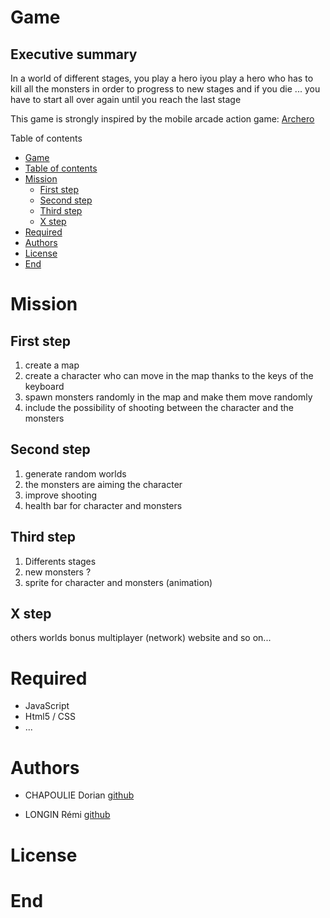 
# Game


## Executive summary
In a world of different stages, you play a hero iyou play a hero who has to kill all the monsters in order to progress to new stages and if you die ... you have to start all over again until you reach the last stage

This game is strongly inspired by the mobile arcade action game:  [Archero](https://play.google.com/store/apps/details?id=com.habby.archero&hl=fr)

Table of contents

<!--ts-->
   * [Game](#Game)
   * [Table of contents](#table-of-contents)
   * [Mission](#Mission)
      * [First step](#First-step)
      * [Second step](#Second-step)
      * [Third step](#Third-step)
      * [X step](#X-step)
   * [Required](#Required)
   * [Authors](#Authors)
   * [License](#License)
   * [End](#End)
 
<!--te-->

# Mission

## First step
1. create a map
2. create a character who can move in the map thanks to the keys of the keyboard
3. spawn monsters randomly in the map and make them move randomly
4. include the possibility of shooting between the character and the monsters

## Second step
1. generate random worlds
2. the monsters are aiming the character
3. improve shooting
4. health bar for character and monsters

## Third step
1. Differents stages
2. new monsters ?
3. sprite for character and monsters (animation)

## X step

others worlds
bonus
multiplayer (network)
website 
and so on...

# Required

+ JavaScript
+ Html5 / CSS
+ ...

# Authors

+ CHAPOULIE Dorian  [github](https://github.com/none06)

+ LONGIN Rémi [github](https://github.com/remiLNG)

# License


# End
